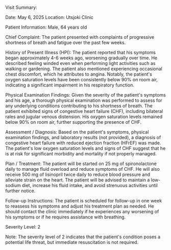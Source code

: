 Visit Summary:

Date: May 6, 2025
Location: Utsjoki Clinic

Patient Information:
Male, 64 years old

Chief Complaint:
The patient presented with complaints of progressive shortness of breath and fatigue over the past few weeks.

History of Present Illness (HPI):
The patient reported that his symptoms began approximately 4-6 weeks ago, worsening gradually over time. He described feeling winded even when performing light activities such as walking or gardening. The patient also mentioned experiencing occasional chest discomfort, which he attributes to angina. Notably, the patient's oxygen saturation levels have been consistently below 90% on room air, indicating a significant impairment in his respiratory function.

Physical Examination Findings:
Given the severity of the patient's symptoms and his age, a thorough physical examination was performed to assess for any underlying conditions contributing to his shortness of breath. The patient exhibited signs of congestive heart failure (CHF), including bilateral rales and jugular venous distension. His oxygen saturation levels remained below 90% on room air, further supporting the presence of CHF.

Assessment / Diagnosis:
Based on the patient's symptoms, physical examination findings, and laboratory results (not provided), a diagnosis of congestive heart failure with reduced ejection fraction (HFrEF) was made. The patient's low oxygen saturation levels and signs of CHF suggest that he is at risk for significant morbidity and mortality if not properly managed.

Plan / Treatment:
The patient will be started on 25 mg of spironolactone daily to manage fluid overload and reduce symptoms of CHF. He will also receive 500 mg of lisinopril twice daily to reduce blood pressure and alleviate strain on the heart. The patient will be advised to maintain a low-sodium diet, increase his fluid intake, and avoid strenuous activities until further notice.

Follow-up Instructions:
The patient is scheduled for follow-up in one week to reassess his symptoms and adjust his treatment plan as needed. He should contact the clinic immediately if he experiences any worsening of his symptoms or if he requires assistance with breathing.

Severity Level: 2

Note: The severity level of 2 indicates that the patient's condition poses a potential life threat, but immediate resuscitation is not required.